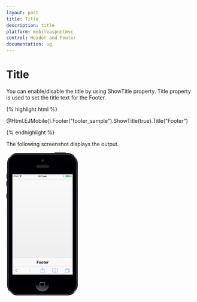 ```yaml
---
layout: post
title: Title
description: title
platform: mobileaspnetmvc
control: Header and Footer
documentation: ug
---
```


# Title

You can enable/disable the title by using ShowTitle property. Title property is used to set the title text for the Footer.

{% highlight html %}

@Html.EJMobile().Footer("footer_sample").ShowTitle(true).Title("Footer")

{% endhighlight %}

The following screenshot displays the output.

![](Title_images/Title_img1.png)



